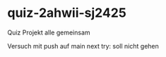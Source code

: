 # quiz-2ahwii-sj2425

Quiz Projekt alle gemeinsam

Versuch mit push auf main
next try: soll nicht gehen

